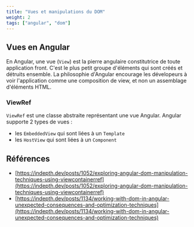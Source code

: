 ```yaml
---
title: "Vues et manipulations du DOM"
weight: 2
tags: ["angular", "dom"]
---
```


## Vues en Angular

En Angular, une vue (`View`) est la pierre angulaire constitutrice de toute application front.
C'est le plus petit groupe d'éléments qui sont créés et détruits ensemble. La philosophie d'Angular encourage les dévelopeurs à voir l'application comme une composition de view, et non un assemblage d'éléments HTML.

### ViewRef

`ViewRef` est une classe abstraite représentant une vue Angular.
Angular supporte 2 types de vues :

- les `EmbeddedView` qui sont liées à un `Template`
- les `HostView` qui sont liées à un `Component`

## Références

- [https://indepth.dev/posts/1052/exploring-angular-dom-manipulation-techniques-using-viewcontainerref](https://indepth.dev/posts/1052/exploring-angular-dom-manipulation-techniques-using-viewcontainerref)
- [https://indepth.dev/posts/1134/working-with-dom-in-angular-unexpected-consequences-and-optimization-techniques](https://indepth.dev/posts/1134/working-with-dom-in-angular-unexpected-consequences-and-optimization-techniques)
